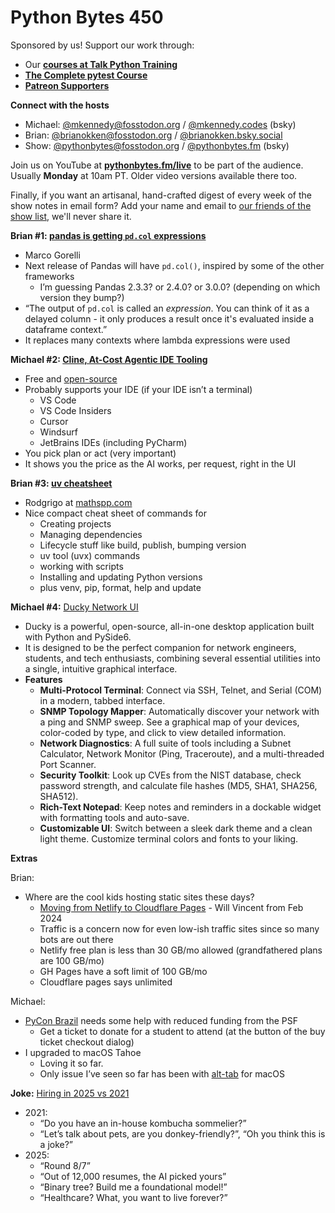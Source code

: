 # Python Bytes 450

Sponsored by us! Support our work through:

- Our [**courses at Talk Python Training**](https://training.talkpython.fm/)
- [**The Complete pytest Course**](https://courses.pythontest.com/p/the-complete-pytest-course)
- [**Patreon Supporters**](https://www.patreon.com/pythonbytes)

**Connect with the hosts**

- Michael: [@mkennedy@fosstodon.org](https://fosstodon.org/@mkennedy) / [@mkennedy.codes](https://bsky.app/profile/mkennedy.codes) (bsky)
- Brian: [@brianokken@fosstodon.org](https://fosstodon.org/@brianokken) / [@brianokken.bsky.social](https://bsky.app/profile/brianokken.bsky.social)
- Show: [@pythonbytes@fosstodon.org](https://fosstodon.org/@pythonbytes) / [@pythonbytes.fm](https://bsky.app/profile/pythonbytes.fm) (bsky)

Join us on YouTube at [**pythonbytes.fm/live**](https://pythonbytes.fm/stream/live) to be part of the audience. Usually **Monday** at 10am PT. Older video versions available there too.

Finally, if you want an artisanal, hand-crafted digest of every week of the show notes in email form? Add your name and email to [our friends of the show list](https://pythonbytes.fm/friends-of-the-show), we'll never share it.

**Brian #1: [pandas is getting `pd.col` expressions](https://labs.quansight.org/blog/pandas_expressions)**

- Marco Gorelli
- Next release of Pandas will have `pd.col()`, inspired by some of the other frameworks
  - I’m guessing Pandas 2.3.3? or 2.4.0? or 3.0.0? (depending on which version they bump?)
- “The output of `pd.col` is called an *expression*. You can think of it as a delayed column - it only produces a result once it's evaluated inside a dataframe context.”
- It replaces many contexts where lambda expressions were used

**Michael #2: [Cline, At-Cost Agentic IDE Tooling](https://cline.bot)**

- Free and [open-source](https://github.com/cline/cline)
- Probably supports your IDE (if your IDE isn’t a terminal)
  - VS Code
  - VS Code Insiders
  - Cursor
  - Windsurf
  - JetBrains IDEs (including PyCharm)
- You pick plan or act (very important)
- It shows you the price as the AI works, per request, right in the UI

**Brian #3: [uv cheatsheet](https://mathspp.com/blog/uv-cheatsheet)**

- Rodgrigo at [mathspp.com](http://mathspp.com)
- Nice compact cheat sheet of commands for
  - Creating projects
  - Managing dependencies
  - Lifecycle stuff like build, publish, bumping version
  - uv tool (uvx) commands
  - working with scripts
  - Installing and updating Python versions
  - plus venv, pip, format, help and update

**Michael #4:** [Ducky Network UI](https://github.com/thecmdguy/Ducky)

- Ducky is a powerful, open-source, all-in-one desktop application built with Python and PySide6.
- It is designed to be the perfect companion for network engineers, students, and tech enthusiasts, combining several essential utilities into a single, intuitive graphical interface.
- **Features**
  - **Multi-Protocol Terminal**: Connect via SSH, Telnet, and Serial (COM) in a modern, tabbed interface.
  - **SNMP Topology Mapper**: Automatically discover your network with a ping and SNMP sweep. See a graphical map of your devices, color-coded by type, and click to view detailed information.
  - **Network Diagnostics**: A full suite of tools including a Subnet Calculator, Network Monitor (Ping, Traceroute), and a multi-threaded Port Scanner.
  - **Security Toolkit**: Look up CVEs from the NIST database, check password strength, and calculate file hashes (MD5, SHA1, SHA256, SHA512).
  - **Rich-Text Notepad**: Keep notes and reminders in a dockable widget with formatting tools and auto-save.
  - **Customizable UI**: Switch between a sleek dark theme and a clean light theme. Customize terminal colors and fonts to your liking.

**Extras**

Brian:

- Where are the cool kids hosting static sites these days?
  - [Moving from Netlify to Cloudflare Pages](https://willvincent.com/2024/02/18/moving-from-netlify-to-cloudflare-pages/) - Will Vincent from Feb 2024
  - Traffic is a concern now for even low-ish traffic sites since so many bots are out there
  - Netlify free plan is less than 30 GB/mo allowed (grandfathered plans are 100 GB/mo)
  - GH Pages have a soft limit of 100 GB/mo
  - Cloudflare pages says unlimited

Michael:

- [PyCon Brazil](https://2025.pythonbrasil.org.br) needs some help with reduced funding from the PSF
  - Get a ticket to donate for a student to attend (at the button of the buy ticket checkout dialog)
- I upgraded to macOS Tahoe
  - Loving it so far.
  - Only issue I’ve seen so far has been with [alt-tab](https://github.com/lwouis/alt-tab-macos) for macOS

**Joke:** [Hiring in 2025 vs 2021](https://www.youtube.com/watch?v=4R4uTrA1vQ8)

- 2021:
  - “Do you have an in-house kombucha sommelier?”
  - “Let’s talk about pets, are you donkey-friendly?”, “Oh you think this is a joke?”
- 2025:
  - “Round 8/7”
  - “Out of 12,000 resumes, the AI picked yours”
  - “Binary tree? Build me a foundational model!”
  - “Healthcare? What, you want to live forever?”